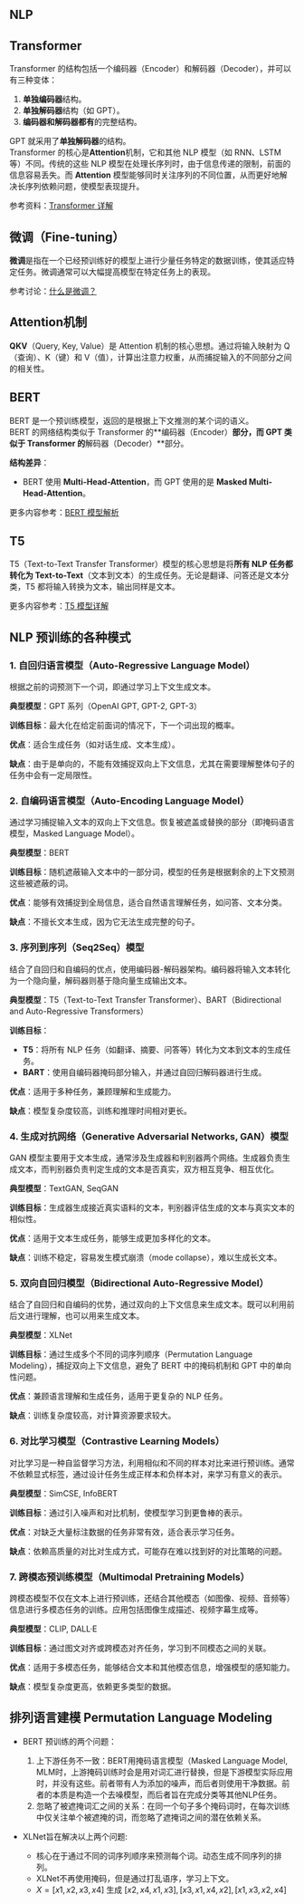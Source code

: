 ## NLP

## Transformer

Transformer 的结构包括一个编码器（Encoder）和解码器（Decoder），并可以有三种变体：
1. **单独编码器**结构。
2. **单独解码器**结构（如 GPT）。
3. **编码器和解码器都有**的完整结构。

GPT 就采用了**单独解码器**的结构。  
Transformer 的核心是**Attention**机制，它和其他 NLP 模型（如 RNN、LSTM 等）不同。传统的这些 NLP 模型在处理长序列时，由于信息传递的限制，前面的信息容易丢失。而 **Attention** 模型能够同时关注序列的不同位置，从而更好地解决长序列依赖问题，使模型表现提升。

参考资料：[Transformer 详解](https://zhuanlan.zhihu.com/p/607423406)


## 微调（Fine-tuning）

**微调**是指在一个已经预训练好的模型上进行少量任务特定的数据训练，使其适应特定任务。微调通常可以大幅提高模型在特定任务上的表现。

参考讨论：[什么是微调？](https://www.zhihu.com/question/298203515/answer/3355179300)


## Attention机制

**QKV**（Query, Key, Value）是 Attention 机制的核心思想。通过将输入映射为 Q（查询）、K（键）和 V（值），计算出注意力权重，从而捕捉输入的不同部分之间的相关性。

## BERT

BERT 是一个预训练模型，返回的是根据上下文推测的某个词的语义。  
BERT 的网络结构类似于 Transformer 的**编码器（Encoder）**部分，而 GPT 类似于 Transformer 的**解码器（Decoder）**部分。

**结构差异**：  
- BERT 使用 **Multi-Head-Attention**，而 GPT 使用的是 **Masked Multi-Head-Attention**。

更多内容参考：[BERT 模型解析](https://zhuanlan.zhihu.com/p/607605399)


## T5

T5（Text-to-Text Transfer Transformer）模型的核心思想是将**所有 NLP 任务都转化为 Text-to-Text**（文本到文本）的生成任务。无论是翻译、问答还是文本分类，T5 都将输入转换为文本，输出同样是文本。

更多内容参考：[T5 模型详解](https://zhuanlan.zhihu.com/p/88438851)


## NLP 预训练的各种模式

### 1. 自回归语言模型（Auto-Regressive Language Model）
根据之前的词预测下一个词，即通过学习上下文生成文本。

**典型模型**：GPT 系列（OpenAI GPT, GPT-2, GPT-3）

**训练目标**：最大化在给定前面词的情况下，下一个词出现的概率。

**优点**：适合生成任务（如对话生成、文本生成）。

**缺点**：由于是单向的，不能有效捕捉双向上下文信息，尤其在需要理解整体句子的任务中会有一定局限性。

### 2. 自编码语言模型（Auto-Encoding Language Model）
通过学习捕捉输入文本的双向上下文信息。恢复被遮盖或替换的部分（即掩码语言模型，Masked Language Model）。

**典型模型**：BERT

**训练目标**：随机遮蔽输入文本中的一部分词，模型的任务是根据剩余的上下文预测这些被遮蔽的词。

**优点**：能够有效捕捉到全局信息，适合自然语言理解任务，如问答、文本分类。

**缺点**：不擅长文本生成，因为它无法生成完整的句子。

### 3. 序列到序列（Seq2Seq）模型
结合了自回归和自编码的优点，使用编码器-解码器架构。编码器将输入文本转化为一个隐向量，解码器则基于隐向量生成输出文本。

**典型模型**：T5（Text-to-Text Transfer Transformer）、BART（Bidirectional and Auto-Regressive Transformers）

**训练目标**：
- **T5**：将所有 NLP 任务（如翻译、摘要、问答等）转化为文本到文本的生成任务。
- **BART**：使用自编码器掩码部分输入，并通过自回归解码器进行生成。

**优点**：适用于多种任务，兼顾理解和生成能力。

**缺点**：模型复杂度较高，训练和推理时间相对更长。

### 4. 生成对抗网络（Generative Adversarial Networks, GAN）模型
GAN 模型主要用于文本生成，通常涉及生成器和判别器两个网络。生成器负责生成文本，而判别器负责判定生成的文本是否真实，双方相互竞争、相互优化。

**典型模型**：TextGAN, SeqGAN

**训练目标**：生成器生成接近真实语料的文本，判别器评估生成的文本与真实文本的相似性。

**优点**：适用于文本生成任务，能够生成更加多样化的文本。

**缺点**：训练不稳定，容易发生模式崩溃（mode collapse），难以生成长文本。

### 5. 双向自回归模型（Bidirectional Auto-Regressive Model）
结合了自回归和自编码的优势，通过双向的上下文信息来生成文本。既可以利用前后文进行理解，也可以用来生成文本。

**典型模型**：XLNet

**训练目标**：通过生成多个不同的词序列顺序（Permutation Language Modeling），捕捉双向上下文信息，避免了 BERT 中的掩码机制和 GPT 中的单向性问题。

**优点**：兼顾语言理解和生成任务，适用于更复杂的 NLP 任务。

**缺点**：训练复杂度较高，对计算资源要求较大。

### 6. 对比学习模型（Contrastive Learning Models）
对比学习是一种自监督学习方法，利用相似和不同的样本对比来进行预训练。通常不依赖显式标签，通过设计任务生成正样本和负样本对，来学习有意义的表示。

**典型模型**：SimCSE, InfoBERT

**训练目标**：通过引入噪声和对比机制，使模型学习到更鲁棒的表示。

**优点**：对缺乏大量标注数据的任务非常有效，适合表示学习任务。

**缺点**：依赖高质量的对比对生成方式，可能存在难以找到好的对比策略的问题。

### 7. 跨模态预训练模型（Multimodal Pretraining Models）
跨模态模型不仅在文本上进行预训练，还结合其他模态（如图像、视频、音频等）信息进行多模态任务的训练。应用包括图像生成描述、视频字幕生成等。

**典型模型**：CLIP, DALL·E

**训练目标**：通过图文对齐或跨模态对齐任务，学习到不同模态之间的关联。

**优点**：适用于多模态任务，能够结合文本和其他模态信息，增强模型的感知能力。

**缺点**：模型复杂度更高，依赖更多类型的数据。


## 排列语言建模 Permutation Language Modeling

- BERT 预训练的两个问题：
    1) 上下游任务不一致：BERT用掩码语言模型（Masked Language Model, MLM时，上游掩码训练时会是用<Mask>对词汇进行替换，但是下游模型实际应用时，并没有这些<Mask>。前者带有人为添加的噪声，而后者则使用干净数据。前者的本质是构造一个去噪模型，而后者旨在完成分类等其他NLP任务。
    2) 忽略了被遮掩词汇之间的关系：在同一个句子多个掩码词时，在每次训练中仅关注单个被遮掩的词，而忽略了遮掩词之间的潜在依赖关系。

- XLNet旨在解决以上两个问题:
    - 核心在于通过不同的词序列顺序来预测每个词。动态生成不同序列的排列。
	- XLNet不再使用掩码，但是通过打乱语序，学习上下文。
	- $X = [x1, x2, x3, x4]$ 生成 $[x2, x4, x1, x3], [x3, x1, x4, x2], [x1, x3, x2, x4]$

